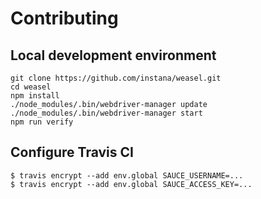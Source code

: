 # Contributing

## Local development environment

```
git clone https://github.com/instana/weasel.git
cd weasel
npm install
./node_modules/.bin/webdriver-manager update
./node_modules/.bin/webdriver-manager start
npm run verify
```

## Configure Travis CI

```
$ travis encrypt --add env.global SAUCE_USERNAME=...
$ travis encrypt --add env.global SAUCE_ACCESS_KEY=...
```
